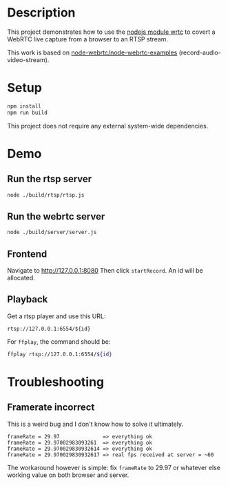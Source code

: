 # Description

This project demonstrates how to use the [nodejs module wrtc](https://www.npmjs.com/package/wrtc) to covert a WebRTC live capture from a browser to an RTSP stream.

This work is based on [node-webrtc/node-webrtc-examples](https://github.com/node-webrtc/node-webrtc-examples) (record-audio-video-stream).

# Setup

```bash
npm install
npm run build
```

This project does not require any external system-wide dependencies.

# Demo

## Run the rtsp server

```bash
node ./build/rtsp/rtsp.js
```

## Run the webrtc server

```bash
node ./build/server/server.js
```

## Frontend

Navigate to http://127.0.0.1:8080 Then click `startRecord`. An id will be allocated.

## Playback

Get a rtsp player and use this URL:

```
rtsp://127.0.0.1:6554/${id}
```

For `ffplay`, the command should be:

```bash
ffplay rtsp://127.0.0.1:6554/${id}
```

# Troubleshooting

## Framerate incorrect

This is a weird bug and I don't know how to solve it ultimately.

```
frameRate = 29.97              => everything ok
frameRate = 29.97002983093261  => everything ok
frameRate = 29.970029830932614 => everything ok
frameRate = 29.970029830932617 => real fps received at server = ~60
```

The workaround however is simple: fix `frameRate` to 29.97 or whatever else working value on both browser and server.

